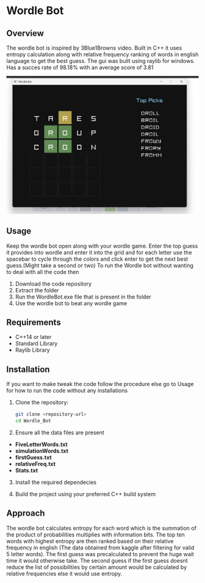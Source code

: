 # Wordle Bot

## Overview

The wordle bot is inspired by 3Blue1Browns video.
Built in C++ it uses entropy calculation along with relative frequency ranking of words in english language to get the best guess. The gui was built using raylib for windows.
Has a succes rate of 98.18% with an average score of 3.81

![Wordle Bot Screenshot](wordlebot.png)

## Usage

Keep the wordle bot open along with your wordle game. Enter the top guess it provides into wordle and enter it into the grid and for each letter use the spacebar to cycle through the colors and click enter to get the next best guess.(Might take a second or two)
To run the Wordle bot without wanting to deal with all the code then 
1. Download the code repository
2. Extract the folder
3. Run the WordleBot.exe file that is present in the folder
4. Use the wordle bot to beat any wordle game

## Requirements

- C++14 or later
- Standard Library
- Raylib Library

## Installation

If you want to make tweak the code follow the procedure else go to Usage for how to run the code without any installations

1. Clone the repository:

   ```bash
   git clone <repository-url>
   cd Wordle_Bot
   ```

2. Ensure all the data files are present

- **FiveLetterWords.txt**
- **simulationWords.txt**
- **firstGuess.txt**
- **relativeFreq.txt**
- **Stats.txt**

3. Install the required dependecies

4. Build the project using your preferred C++ build system

## Approach

The wordle bot calculates entropy for each word which is the summation of the product of probabilities multiplies with information bits. The top ten words with highest entropy are then ranked based on their relative frequency in english (The data obtained from kaggle after filtering for valid 5 letter words).
The first guess was precalculated to prevent the huge wait time it would otherwise take. The second guess if the first guess doesnt reduce the list of possibilities by certain amount would be calculated by relative frequencies else it would use entropy.
